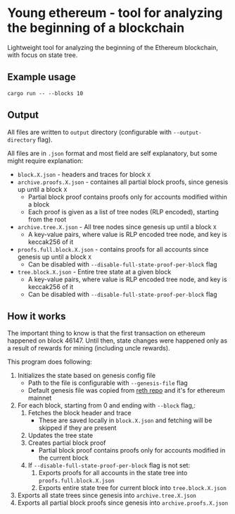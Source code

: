 # Young ethereum - tool for analyzing the beginning of a blockchain

Lightweight tool for analyzing the beginning of the Ethereum blockchain, with focus on state tree.

## Example usage

```console
cargo run -- --blocks 10
```

## Output

All files are written to `output` directory (configurable with `--output-directory` flag).

All files are in `.json` format and most field are self explanatory, but some might require explanation:

- `block.X.json` - headers and traces for block `X`
- `archive.proofs.X.json` - containes all partial block proofs, since genesis up until a block `X`
    - Partial block proof contains proofs only for accounts modified within a block
    - Each proof is given as a list of tree nodes (RLP encoded), starting from the root
- `archive.tree.X.json` - All tree nodes since genesis up until a block `X`
    - A key-value pairs, where value is RLP encoded tree node, and key is keccak256 of it
- `proofs.full.block.X.json` - contains proofs for all accounts since genesis up until a block `X`
    - Can be disabled with `--disable-full-state-proof-per-block` flag
- `tree.block.X.json` - Entire tree state at a given block
    - A key-value pairs, where value is RLP encoded tree node, and key is keccak256 of it
    - Can be disabled with `--disable-full-state-proof-per-block` flag

## How it works

The important thing to know is that the first transaction on ethereum happened on block 46147.
Until then, state changes were happened only as a result of rewards for mining (including uncle rewards).

This program does following:

1. Initializes the state based on genesis config file
    - Path to the file is configurable with `--genesis-file` flag
    - Default genesis file was copied from [reth repo](https://github.com/paradigmxyz/reth/blob/7de2582000c3ff051dacaefd7720595e5905ed69/crates/primitives/res/genesis/mainnet.json) and it's for ethereum mainnet
1. For each block, starting from 0 and ending with `--block` flag,:
    1. Fetches the block header and trace
        - These are saved locally in `block.X.json` and fetching will be skipped if they are present
    1. Updates the tree state
    1. Creates partial block proof
        - Partial block proof contains proofs only for accounts modified in the current block
    1. If `--disable-full-state-proof-per-block` flag is not set:
        1. Exports proofs for all accounts in the state tree into `proofs.full.block.X.json`
        1. Exports entire state tree for current block into `tree.block.X.json`
1. Exports all state trees since genesis into `archive.tree.X.json`
1. Exports all partial block proofs since genesis into `archive.proofs.X.json`

